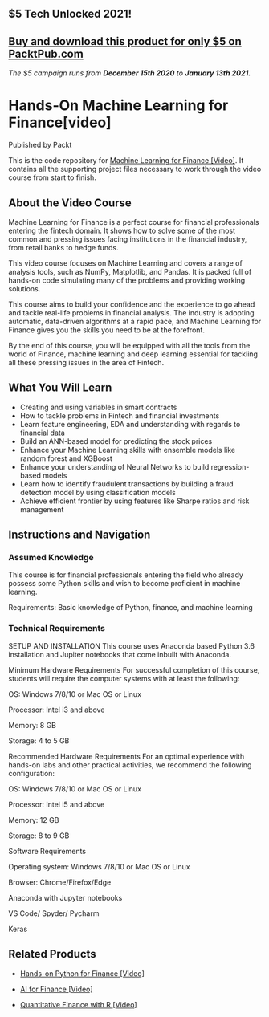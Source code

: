 ## $5 Tech Unlocked 2021!
[Buy and download this product for only $5 on PacktPub.com](https://www.packtpub.com/)
-----
*The $5 campaign         runs from __December 15th 2020__ to __January 13th 2021.__*

# Hands-On Machine Learning for Finance[video]
 Published by Packt

This is the code repository for [Machine Learning for Finance [Video]](https://www.packtpub.com/in/data/machine-learning-for-finance-video). It contains all the supporting project files necessary to work through the video course from start to finish.

## About the Video Course

Machine Learning for Finance is a perfect course for financial professionals entering the fintech domain. It shows how to solve some of the most common and pressing issues facing institutions in the financial industry, from retail banks to hedge funds.

This video course focuses on Machine Learning and covers a range of analysis tools, such as NumPy, Matplotlib, and Pandas. It is packed full of hands-on code simulating many of the problems and providing working solutions.

This course aims to build your confidence and the experience to go ahead and tackle real-life problems in financial analysis. The industry is adopting automatic, data-driven algorithms at a rapid pace, and Machine Learning for Finance gives you the skills you need to be at the forefront.

By the end of this course, you will be equipped with all the tools from the world of Finance, machine learning and deep learning essential for tackling all these pressing issues in the area of Fintech.

<H2>What You Will Learn</H2>
<DIV class=book-info-will-learn-text>
<UL>
<LI><SPAN style="BACKGROUND-COLOR: transparent">Creating and using variables in smart contracts</SPAN> 
<LI>How to tackle problems in Fintech and financial investments
<LI>Learn feature engineering, EDA and understanding with regards to financial data
<LI>Build an ANN-based model for predicting the stock prices
<LI>Enhance your Machine Learning skills with ensemble models like random forest and XGBoost
<LI>Enhance your understanding of Neural Networks to build regression-based models
<LI>Learn how to identify fraudulent transactions by building a fraud detection model by using classification models
<LI>Achieve efficient frontier by using features like Sharpe ratios and risk management
 </LI></UL></DIV>

## Instructions and Navigation
### Assumed Knowledge
This course is for financial professionals entering the field who already possess some Python skills and wish to become proficient in machine learning.

Requirements: Basic knowledge of Python, finance, and machine learning

### Technical Requirements

SETUP AND INSTALLATION
This course uses Anaconda based Python 3.6 installation and Jupiter notebooks that come inbuilt with Anaconda.

Minimum Hardware Requirements
For successful completion of this course, students will require the computer systems with at least the following:


OS: Windows 7/8/10 or Mac OS or Linux



Processor: Intel i3 and above



Memory: 8 GB



Storage: 4 to 5 GB


Recommended Hardware Requirements
For an optimal experience with hands-on labs and other practical activities, we recommend the following configuration:


OS: Windows 7/8/10 or Mac OS or Linux



Processor: Intel i5 and above



Memory: 12 GB



Storage: 8 to 9 GB


Software Requirements

Operating system: Windows 7/8/10 or Mac OS or Linux



Browser: Chrome/Firefox/Edge



Anaconda with Jupyter notebooks



VS Code/ Spyder/ Pycharm



Keras

## Related Products
* [Hands-on Python for Finance [Video]](https://www.packtpub.com/in/application-development/hands-python-finance-video)

* [AI for Finance [Video]](https://www.packtpub.com/in/application-development/ai-finance-video)

* [Quantitative Finance with R [Video]](https://www.packtpub.com/in/big-data-and-business-intelligence/quantitative-finance-r-video)



